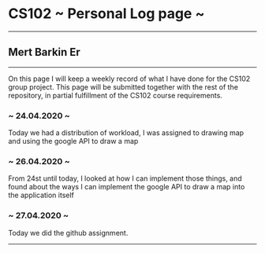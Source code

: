 # CS102 ~ Personal Log page ~
****
## Mert Barkin Er
****

On this page I will keep a weekly record of what I have done for the CS102 group project. This page will be submitted together with the rest of the repository, in partial fulfillment of the CS102 course requirements.

### ~ 24.04.2020 ~
Today we had a distribution of workload, I was assigned to drawing map and using the google API to draw a map

### ~ 26.04.2020 ~
From 24st until today, I looked at how I can implement those things, and found about the ways I can implement the google API to draw a map into the application itself

### ~ 27.04.2020 ~
Today we did the github assignment.

****
